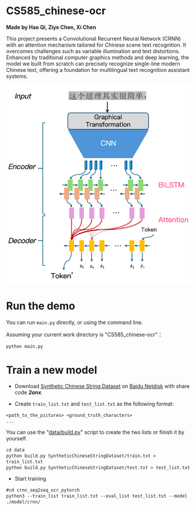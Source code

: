 # CS585_chinese-ocr

**Made by Hao Qi, Ziye Chen, Xi Chen**

This project presents a Convolutional Recurrent Neural Network (CRNN) with an attention mechanism tailored for Chinese scene text recognition. It overcomes challenges such as variable illumination and text distortions. Enhanced by traditional computer graphics methods and deep learning, the model we built from scratch can precisely recognize single-line modern Chinese text, offering a foundation for multilingual text recognition assistant systems.

![Frame.jpg](https://github.com/haoqi-ai/CS585_chinese-ocr/blob/main/Frame.png)  

# Run the demo
You can run `main.py` directly, or using the command line.

Assuming your current work directory is "CS585_chinese-ocr"：  
```bash
python main.py
```

# Train a new model

* Download [Synthetic Chinese String Dataset](https://github.com/senlinuc/caffe_ocr) on [Baidu Netdisk](https://pan.baidu.com/s/1bHRP2eAcU8a7ff0n-VTX_A) with share code ***2anx***.  

* Create `train_list.txt` and `test_list.txt` as the following format:
```
<path_to_the_pictures> <ground_truth_characters>
...
```
You can use the "[data/build.py](https://github.com/haoqi-ai/CS585_chinese-ocr/blob/main/data/build.py)" script to create the two lists or finish it by yourself.
```
cd data
python build.py SyntheticChineseStringDataset/train.txt > train_list.txt
python build.py SyntheticChineseStringDataset/test.txt > test_list.txt
```

* Start training
```
#cd crnn_seq2seq_ocr_pytorch
python3 --train_list train_list.txt --eval_list test_list.txt --model ./model/crnn/ 
``` 
